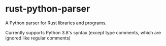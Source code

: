 # rust-python-parser
A Python parser for Rust libraries and programs.

Currently supports Python 3.8's syntax (except type comments,
which are ignored like regular comments)
